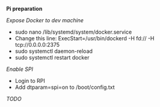 **Pi preparation**

*Expose Docker to dev machine*

- sudo nano /lib/systemd/system/docker.service
- Change this line: ExecStart=/usr/bin/dockerd -H fd:// -H tcp://0.0.0.0:2375
- sudo systemctl daemon-reload
- sudo systemctl restart docker


*Enable SPI*

- Login to RPI
- Add dtparam=spi=on to /boot/config.txt


*TODO*

